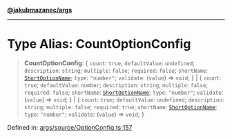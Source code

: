 [**@jakubmazanec/args**](../README.md)

---

# Type Alias: CountOptionConfig

> **CountOptionConfig**: \{ `count`: `true`; `defaultValue`: `undefined`; `description`: `string`;
> `multiple`: `false`; `required`: `false`; `shortName`: [`ShortOptionName`](ShortOptionName.md);
> `type`: `"number"`; `validate`: (`value`) => `void`; \} \| \{ `count`: `true`; `defaultValue`:
> `number`; `description`: `string`; `multiple`: `false`; `required`: `false`; `shortName`:
> [`ShortOptionName`](ShortOptionName.md); `type`: `"number"`; `validate`: (`value`) => `void`; \}
> \| \{ `count`: `true`; `defaultValue`: `undefined`; `description`: `string`; `multiple`: `false`;
> `required`: `true`; `shortName`: [`ShortOptionName`](ShortOptionName.md); `type`: `"number"`;
> `validate`: (`value`) => `void`; \}

Defined in:
[args/source/OptionConfig.ts:157](https://github.com/jakubmazanec/tools/blob/adfe44f908094c1d1cdf19837842b33066bbd9d7/packages/args/source/OptionConfig.ts#L157)
